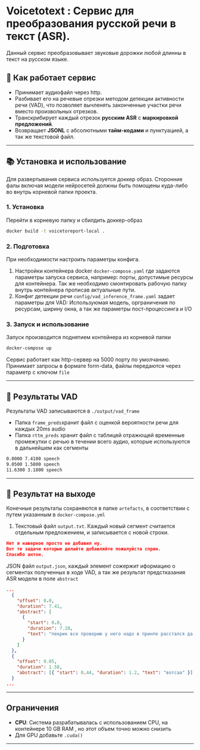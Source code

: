 # Voicetotext : Сервис для преобразования русской речи в текст (ASR).

Данный сервис преобразовывает звуковые дорожки любой длинны в текст на русском языке. 

## 📌 Как работает сервис
- Принимает аудиофайл через http.  
- Разбивает его на речевые отрезки методом детекции активности речи (VAD), что позволяет вычленять законченные участки речи вместо произвольных отрезков.
- Транскрибирует каждый отрезок **русским ASR** с **маркировкой предложений**.  
- Возвращает **JSONL** с абсолютными **тайм-кодами** и пунктуацией, а так же текстовой файл.

---
## 📚 Установка и использование

Для развертывания сервиса используется доккер образ. Сторонние фалы включая модели нейросетей должны быть помощены куда-либо во внутрь корневой папки проекта.

### 1. Установка
Перейти в корневую папку и сбилдить доккер-образ 
```bash
docker build -t voicetoreport-local .
```

### 2. Подготовка
При необходимости настроить параметры конфига. 

1. Настройки контейнера docker `docker-compose.yaml` где задаются параметры запуска сервиса, например: порты, допустимые ресурсы для контейнера. Так же необходимо смонтировать рабочую папку внутрь контейнера прописав актуальные пути.
2. Конфиг детекции речи `config/vad_inference_frame.yaml` задает параметры для VAD:
Используюмая модель, орграничения по ресурсам, ширину окна, а так же параметры пост-процессинга и I/O

### 3. Запуск и использование
Запуск производится поднятием контейнера из корневой папки

```bash
docker-compose up
```
Сервис работает как http-сервер на 5000 порту по умолчанию. Принимает запросы в формате form-data, файлы передаются через параметр с ключом `file`

---
## 💾 Результаты VAD 
Результаты VAD записываются в `./output/vad_frame`

 - Папка `frame_preds`хранит файл с оценкой вероятности речи для каждых 20ms audio
 - Папка `rttm_preds` хранит файл с таблицей отражющей временные промежутки с речью в течении всего аудио, которые используются в дальнейшем как сегменты
```txt
0.0000 7.4100 speech
9.0500 1.5800 speech
11.6300 3.1800 speech
```
---

## 💾 Результат на выходе 
Конечные результаты сохраняются в папке `artefacts`, в соответствии с путем указанным в `docker-compose.yml`

1. Текстовый файл `output.txt`. Каждый новый сегмент считается отдельным предложением, и записывается с новой строки.

```json
Нет я наверное просто не добавил ну.
Вот те задачи которые делайте добавляйте пожалуйста сприн.
Спасибо антон.
```
JSON файл `output.json`, каждый элемент сожержит иформацию о сегментах полученных в ходе VAD, а так же результат предстказания ASR модели в поле `abstract`

```json
...
  {
    "offset": 0.0,
    "duration": 7.41,
    "abstract": [
      {
        "start": 0.0,
        "duration": 7.28,
        "text": "пекрик все проверию у него надо в принпе расстался да а сейчас"
      }
    ]
  },
  {
    "offset": 9.05,
    "duration": 1.58,
    "abstract": [{ "start": 0.44, "duration": 1.2, "text": "вотсаа" }]
  }
...
```
---

##  Ограничения
- **CPU**: Система разрабатывалась с использованием CPU, на контейнере 10 GB RAM , но этот объем точно можно снизить
- Для GPU добавьте `.cuda()` 
---
